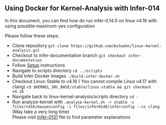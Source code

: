 ## Using Docker for Kernel-Analysis with Infer-014 ##
In this document, you can find how do run infer-0.14.0 on linux v4.16 with using possible maximum-yes configuration  

Please follow these steps:  
- Clone repository ```git clone https://github.com/bulwahn/linux-kernel-analysis.git```  
- Checkout to infer-documentation branch  ```git checkout infer-documentation```  
- Follow [Setup](Setup.md) instructions  
- Navigate to scripts directory ```cd ../scripts```  
- Build Infer Docker Images ```./build-infer-docker.sh```  
- Checkout Linux-Stable to v4.16 ( You cannot compile Linux v4.17 with clang) ```cd $KERNEL_SRC_BASE/stable/linux-stable && git checkout v4.16```  
- Navigate back to linux-kernel-analysis/scripts directory ```cd -```  
- Run analyze-kernel with  ```.analyse-kernel.sh -r stable -c files/v416/maxyesconfig -i files/infer0140/inferconfig --cc clang  ```(May take a very long time)  
Please visit [Infer-0131](Infer0131OnLinuxKernel.md) file to find parameter explanations  


